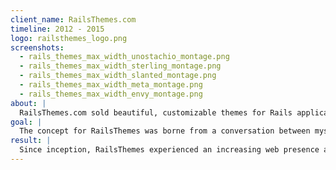 ```yaml
---
client_name: RailsThemes.com
timeline: 2012 - 2015
logo: railsthemes_logo.png
screenshots:
  - rails_themes_max_width_unostachio_montage.png
  - rails_themes_max_width_sterling_montage.png
  - rails_themes_max_width_slanted_montage.png
  - rails_themes_max_width_meta_montage.png
  - rails_themes_max_width_envy_montage.png
about: |
  RailsThemes.com sold beautiful, customizable themes for Rails applications.
goal: |
  The concept for RailsThemes was borne from a conversation between myself and my cofounder, Anthony Panazzo. One day, Anthony told me: "I just turned a generic theme into a Rails site. That sucked. I wish there were themes for Rails." And I said: "That's brilliant. We're doing it!" The goal was to provide developers beautiful designs sliced into valid HTML/CSS, customized for Rails with a 1-step command-line installer.
result: |
  Since inception, RailsThemes experienced an increasing web presence and growing customer base. There was an assortment of high quality offerings available, and the themes received rave reviews from clientele.  However, we chose to shut down the business after several years, to focus on other pursuits.
---
```

